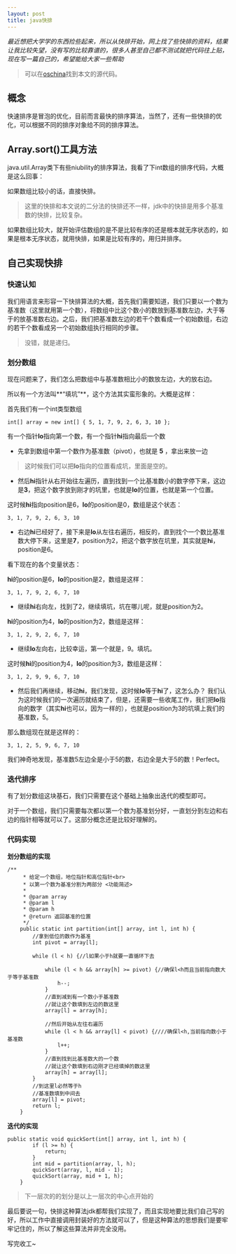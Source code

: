 ```yaml
---
layout: post
title: java快排
---
```


*最近想把大学学的东西捡些起来，所以从快排开始，网上找了些快排的资料，结果让我比较失望，没有写的比较靠谱的，很多人甚至自己都不测试就把代码往上贴，现在写一篇自己的，希望能给大家一些帮助*

> 可以在[oschina](http://git.oschina.net/cocobaby/CommonArithmetic/blob/master/%E5%BF%AB%E6%8E%92%E7%AE%97%E6%B3%95/QuickSort.java?dir=0&filepath=%E5%BF%AB%E6%8E%92%E7%AE%97%E6%B3%95%2FQuickSort.java&oid=2ff25b5adfbff36361754d62c46106afdf4be93f&sha=b8f74459958ffe13d9e909c70d393131ce69e29a)找到本文的源代码。

## 概念

快速排序是冒泡的优化，目前而言最快的排序算法，当然了，还有一些快排的优化，可以根据不同的排序对象给不同的排序算法。

## Array.sort()工具方法

java.util.Array类下有些niubility的排序算法，我看了下int数组的排序代码，大概是这么回事：

如果数组比较小的话，直接快排。

> 这里的快排和本文说的二分法的快排还不一样，jdk中的快排是用多个基准数的快排，比较复杂。

如果数组比较大，就开始评估数组的是不是比较有序的还是根本就无序状态的，如果是根本无序状态，就用快排，如果是比较有序的，用归并排序。

## 自己实现快排

### 快速认知
我们用语言来形容一下快排算法的大概，首先我们需要知道，我们只要以一个数为基准数（这里就用第一个数），将数组中比这个数小的数放到基准数左边，大于等于的放基准数右边。之后，我们把基准数左边的若干个数看成一个初始数组，右边的若干个数看成另一个初始数组执行相同的步骤。

> 没错，就是递归。

### 划分数组
现在问题来了，我们怎么把数组中与基准数相比小的数放左边，大的放右边。

所以有一个方法叫**“填坑”**，这个方法其实蛮形象的。大概是这样：

首先我们有一个int类型数组

`int[] array = new int[] { 5, 1, 7, 9, 2, 6, 3, 10 };`

有一个指针**lo**指向第一个数，有一个指针**hi**指向最后一个数

- 先拿到数组中第一个数作为基准数（pivot），也就是 **5** ，拿出来放一边

> 这时候我们可以把**lo**指向的位置看成坑，里面是空的。

- 然后**hi**指针从右开始往左遍历，直到找到一个比基准数小的数字停下来，这边是**3**，把这个数字放到刚才的坑里，也就是**lo**的位置，也就是第一个位置。

这时候**hi**指向position是6，**lo**的position是0，数组是这个状态：

`3, 1, 7, 9, 2, 6, 3, 10 `

- 右边**hi**已经好了，接下来是**lo**从左往右遍历，相反的，直到找个一个数比基准数大停下来，这里是**7**，position为2，把这个数字放在坑里，其实就是**hi**，position是6。

看下现在的各个变量状态：

**hi**的position是6，**lo**的position是2，数组是这样：

`3, 1, 7, 9, 2, 6, 7, 10 `

- 继续**hi**右向左，找到了2，继续填坑，坑在哪儿呢，就是position为2。

**hi**的position为4，**lo**的position为2，数组是这样：

`3, 1, 2, 9, 2, 6, 7, 10 `

- 继续**lo**左向右，比较幸运，第一个就是，9。填坑。

这时候**hi**的position为4，**lo**的position为3，数组是这样：

`3, 1, 2, 9, 9, 6, 7, 10 `

- 然后我们再继续，移动**hi**，我们发现，这时候**lo**等于**hi**了，这怎么办？
我们认为这时候我们的一次遍历就结束了，但是，还需要一些收尾工作，我们把**lo**指向的数字（其实**hi**也可以，因为一样的），也就是position为3的坑填上我们的基准数，5。

那么数组现在就是这样的：

`3, 1, 2, 5, 9, 6, 7, 10 `

我们神奇地发现，基准数5左边全是小于5的数，右边全是大于5的数！Perfect。

### 迭代排序

有了划分数组这块基石，我们只需要在这个基础上抽象出迭代的模型即可。

对于一个数组，我们只需要每次都以第一个数为基准划分好，一直划分到左边和右边的指针相等就可以了。这部分概念还是比较好理解的。

### 代码实现

**划分数组的实现**
```
/**
     * 给定一个数组，地位指针和高位指针<br>
     * 以第一个数为基准分割为两部分 <功能简述>
     * 
     * @param array
     * @param l
     * @param h
     * @return 返回基准的位置
     */
    public static int partition(int[] array, int l, int h) {
        //拿到低位的数作为基准
        int pivot = array[l];

        while (l < h) {//l如果小于h就要一直循环下去

            while (l < h && array[h] >= pivot) {//确保l<h而且当前指向数大于等于基准数
                h--;
            }
            //直到减到有一个数小于基准数
            //就让这个数填到左边的数这里
            array[l] = array[h];

            //然后开始从左往右遍历
            while (l < h && array[l] < pivot) {////确保l<h,当前指向数小于基准数
                l++;
            }
            //直到找到比基准数大的一个数
            //就让这个数填到右边刚才已经填掉的数这里
            array[h] = array[l];
        }
        //到这里l必然等于h
        //基准数填到中间去
        array[l] = pivot;
        return l;
    }
```

**迭代的实现**
```
public static void quickSort(int[] array, int l, int h) {
        if (l >= h) {
            return;
        }
        int mid = partition(array, l, h);
        quickSort(array, l, mid - 1);
        quickSort(array, mid + 1, h);
    }
```

> 下一层次的的划分是以上一层次的中心点开始的

最后要说一句，快排这种算法jdk都帮我们实现了，而且实现地要比我们自己写的好，所以工作中直接调用封装好的方法就可以了，但是这种算法的思想我们是要牢牢记住的，所以了解这些算法并非完全没用。

写完收工~